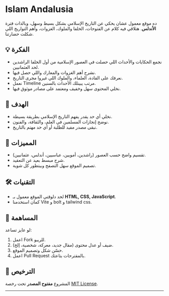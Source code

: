 # Islam Andalusia  

ده موقع معمول عشان يحكي عن التاريخ الإسلامي بشكل بسيط وسهل، وبالذات فترة **الأندلس**. هتلاقي فيه كلام عن الفتوحات، الخلفا والملوك، الغزوات، وأهم التواريخ اللي شكلت حضارتنا.  

## 💡 الفكرة  
- نجمع الحكايات والأحداث اللي حصلت في العصور الإسلامية من أول الخلفا الراشدين لحد العثمانيين.  
- نشرح أهم الغزوات والمعارك واللي حصل فيها.  
- نعرفك على القادة، العلماء، والملوك اللي غيروا مجرى التاريخ.  
- نعمل Timeline مرتب يبينلك الأحداث بالسنين.  
- نخلي المحتوى سهل وخفيف ومعتمد على مصادر موثوق فيها.  

## 🎯 الهدف  
- نخلي أي حد يقدر يفهم التاريخ الإسلامي بطريقة بسيطة.  
- نوضح إنجازات المسلمين في العلم، والثقافة، والفنون.  
- نبقى مصدر مفيد للطلبة أو أي حد مهتم بالتاريخ.  

## 🚀 المميزات  
- تقسيم واضح حسب العصور (راشدين، أمويين، عباسيين، أندلس، عثمانيين).  
- شرح مبسط بعيد عن التعقيد.  
- تصميم الموقع سهل التصفح وبيتطور كل شوية.  

## 🛠️ التقنيات  
- لحد دلوقتي الموقع معمول بـ **HTML, CSS, JavaScript**.  
- كمان استخدمنا Vite و bolt و tailwind css.  

## 🤝 المساهمة  
لو عايز تساعد:  
1. اعمل Fork للريبو.  
2. ضيف أو عدل محتوى (مقال جديد، معركة، شخصية، إلخ).  
3. حسّن شكل وتصميم الموقع.  
4. اعمل Pull Request بالمقترحات بتاعتك.  

## 📜 الترخيص  
المشروع **مفتوح المصدر** تحت رخصة [MIT License](https://opensource.org/licenses/MIT).  

---
